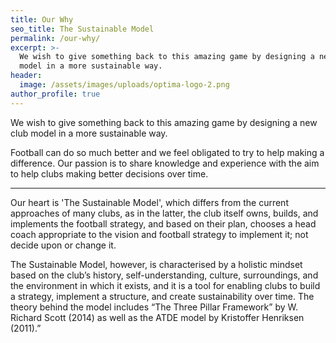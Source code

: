 ```yaml
---
title: Our Why
seo_title: The Sustainable Model
permalink: /our-why/
excerpt: >-
  We wish to give something back to this amazing game by designing a new club
  model in a more sustainable way.
header:
  image: /assets/images/uploads/optima-logo-2.png
author_profile: true
---
```

We wish to give something back to this amazing game by designing a new club model in a more sustainable way.

Football can do so much better and we feel obligated to try to help making a difference. Our passion is to share knowledge and experience with the aim to help clubs making better decisions over time.

- - -

Our heart is 'The Sustainable Model', which differs from the current approaches of many clubs, as in the latter, the club itself owns, builds, and implements the football strategy, and based on their plan, chooses a head coach appropriate to the vision and football strategy to implement it; not decide upon or change it.

The Sustainable Model, however, is characterised by a holistic mindset based on the club’s history, self-understanding, culture, surroundings, and the environment in which it exists, and it is a tool for enabling clubs to build a strategy, implement a structure, and create sustainability over time. The theory behind the model includes “The Three Pillar Framework” by W. Richard Scott (2014) as well as the ATDE model by Kristoffer Henriksen (2011).”
